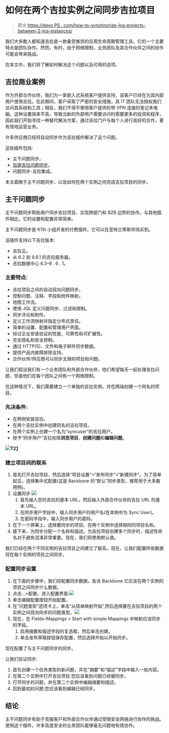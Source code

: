 # 如何在两个吉拉实例之间同步吉拉项目

> 原文:[https://devo PS . com/how-to-synchronize-jira-projects-between-2-jira-instances/](https://devops.com/how-to-synchronize-jira-projects-between-2-jira-instances/)

我们大多数人都知道吉拉是一款备受推崇的应用生命周期管理工具。它的一个主要特点是团队协作。然而，有时，由于网络限制，业务团队及其合作伙伴之间的协作可能会带来挑战。

在本文中，我们将了解如何解决这个问题以及可用的选项。

## 吉拉商业案例

作为外部合作伙伴，我们为一家嵌入式系统客户提供支持，该客户已经在为其内部用户使用吉拉。在此期间，客户采取了严密的安全措施，其 IT 团队无法授权我们访问其系统和工具；相反，我们不得不使用客户提供的带 VPN 连接的笔记本电脑。这种设置效率不高，导致当新的外部用户需要访问时需要更多的投资和程序，因此我们开始寻找一种替代解决方案，通过吉拉门户与每个人进行良好的合作，更有效地运营业务。

许多供应商已经将自动同步作为吉拉插件解决了这个问题。

这些插件包括:

*   主干问题同步。
*   [加速吉拉问题同步](https://marketplace.atlassian.com/apps/1213645/exalate-jira-issue-sync-more)。
*   问题同步-吉拉集成。

本文着眼于主干问题同步，以及如何在两个实例之间完成吉拉项目的同步。

## 主干问题同步

主干问题同步帮助用户同步吉拉项目，实现跨部门和 B2B 边界的协作。与其他插件相比，它的设置和配置非常简单。

主干问题同步是 K15t 小组开发的付费插件。它可以在亚特兰蒂斯市场买到。

该插件支持以下吉拉版本:

*   吉拉云。
*   从 6.2 到 8.6.1 的吉拉服务器。
*   吉拉数据中心 6.3–8 . 6 . 1。

### 主要特点:

*   吉拉项目之间的自动双向问题同步。
*   控制问题、注释、字段和附件映射。
*   地图工作流。
*   使用 JQL 定义问题同步、过滤和限制。
*   同步评论和附件。
*   定义工作流映射并指定分布式责任。
*   简单的设置、配置和管理用户界面。
*   经过企业安装验证的性能、可靠性和可扩展性。
*   完全隐私和安全控制。
*   通过 HTTP(S)、文件和电子邮件同步数据。
*   提供产品内故障排除支持。
*   合作伙伴/供应商可以同步无限的项目和问题。

让我们假设我们有一个业务团队和外部合作伙伴，他们希望每天一起处理吉拉问题，但是他们在每个团队之间有一个网络限制。

在这种情况下，我们需要建立一个单独的吉拉实例，并在两端创建一个同名的项目。

### 先决条件:

*   在两侧安装吉拉。
*   在两个吉拉实例中创建同名的吉拉项目。
*   在两个实例上创建一个名为“syncuser”的吉拉用户。
*   授予“同步用户”吉拉权限**浏览项目**、**创建问题**和**编辑问题**。

**![](../Images/309a99c3658282cfec627c94daad5d29.png)T2】**

### 建立项目间的联系

1.  首先打开吉拉项目，然后选择“项目设置”>“发布同步”>“新建同步”。为了简单起见，选择集中式配置(这是 Backbone 的“默认”同步类型，推荐用于大多数用例)。
2.  设置同步:![](../Images/26fa8281a61714e6a429be55f0eeeb99.png)
    1.  首先输入您的吉拉的基本 URL，然后输入外部合作伙伴的吉拉 URL 的基本 URL。
    2.  在同步用户字段中，输入同步用户的用户名(在本例中为 Sync User)。
    3.  在密码字段中，输入同步用户的密码。
3.  在下一个屏幕上，选择要同步的项目。在两个实例中选择相同的项目名称。
4.  接下来，为同步分配一个名称和描述。为吉拉项目创建多个同步时，描述性命名对于避免混淆非常重要。现在，我们将使用默认值。

我们已经在两个不同实例的吉拉项目之间建立了联系。现在，让我们配置所有数据将在每个实例的项目之间同步。

### 配置同步设置

1.  在下面的步骤中，我们将配置同步数据，告诉 Backbone 它应该在两个实例的项目之间同步什么数据。
2.  点击…>配置，进入配置界面:![](../Images/1c44cb09edeb6072d37c91f96938e823.png)
3.  单击编辑配置按钮开始配置。
4.  在“问题类型”选项卡上，单击“从简单映射开始”,然后选择要在吉拉项目的两个实例之间双向同步的问题类型。![](../Images/a8df0a6109d9966ad01920d15abfd997.png)
5.  现在，在 Fields–Mappings > Start with simple Mappings 中映射应该同步的字段。
    1.  启用摘要和描述字段的复选框，然后单击创建。
    2.  单击发布草稿按钮保存配置，然后选择开始以开始同步。

现在配置了与主干问题同步的同步。

让我们验证同步:

1.  首先创建一个任务类型的新问题，并在“摘要”和“描述”字段中输入一些内容。
2.  在第二个实例中打开吉拉项目:您应该看到问题已经被同步。
3.  打开同步的问题，并在第二个实例中编辑摘要和描述。
4.  回到最初的问题:您应该看到编辑已经同步。

## 结论

主干问题同步有助于克服客户和外部合作伙伴通过受限安全网络进行协作的挑战。使用这个插件，许多高度安全的业务团队能够毫无问题地有效协作。